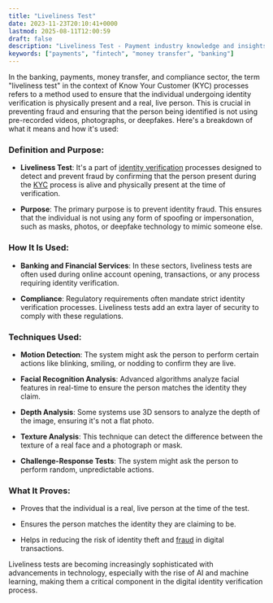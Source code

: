```yaml
---
title: "Liveliness Test"
date: 2023-11-23T20:10:41+0000
lastmod: 2025-08-11T12:00:59
draft: false
description: "Liveliness Test - Payment industry knowledge and insights"
keywords: ["payments", "fintech", "money transfer", "banking"]
---
```


In the banking, payments, money transfer, and compliance sector, the term "liveliness test" in the context of Know Your Customer (KYC) processes refers to a method used to ensure that the individual undergoing identity verification is physically present and a real, live person. This is crucial in preventing fraud and ensuring that the person being identified is not using pre-recorded videos, photographs, or deepfakes. Here's a breakdown of what it means and how it's used:

### **Definition and Purpose**:

- **Liveliness Test**: It's a part of [identity verification](https://faisalkhanllc.xyz/resources/payments-wiki/i/identity-verification-idv/) processes designed to detect and prevent fraud by confirming that the person present during the [KYC](https://faisalkhanllc.xyz/resources/payments-wiki/k/know-your-customer-kyc/) process is alive and physically present at the time of verification.

- **Purpose**: The primary purpose is to prevent identity fraud. This ensures that the individual is not using any form of spoofing or impersonation, such as masks, photos, or deepfake technology to mimic someone else.

### **How It Is Used**:

- **Banking and Financial Services**: In these sectors, liveliness tests are often used during online account opening, transactions, or any process requiring identity verification.

- **Compliance**: Regulatory requirements often mandate strict identity verification processes. Liveliness tests add an extra layer of security to comply with these regulations.

### **Techniques Used**:

- **Motion Detection**: The system might ask the person to perform certain actions like blinking, smiling, or nodding to confirm they are live.

- **Facial Recognition Analysis**: Advanced algorithms analyze facial features in real-time to ensure the person matches the identity they claim.

- **Depth Analysis**: Some systems use 3D sensors to analyze the depth of the image, ensuring it's not a flat photo.

- **Texture Analysis**: This technique can detect the difference between the texture of a real face and a photograph or mask.

- **Challenge-Response Tests**: The system might ask the person to perform random, unpredictable actions.

### **What It Proves**:

- Proves that the individual is a real, live person at the time of the test.

- Ensures the person matches the identity they are claiming to be.

- Helps in reducing the risk of identity theft and [fraud](https://faisalkhanllc.xyz/resources/payments-wiki/f/fraud/) in digital transactions.

Liveliness tests are becoming increasingly sophisticated with advancements in technology, especially with the rise of AI and machine learning, making them a critical component in the digital identity verification process.
